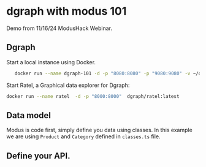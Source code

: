 # dgraph with modus 101

Demo from 11/16/24 ModusHack Webinar.

## Dgraph

Start a local instance using Docker.

```sh
   docker run --name dgraph-101 -d -p "8080:8080" -p "9080:9080" -v ~/dgraph-101:/dgraph dgraph/standalone:latest
```

Start Ratel, a Graphical data explorer for Dgraph:
```sh
docker run --name ratel  -d -p "8000:8000"  dgraph/ratel:latest
```

## Data model

Modus is code first, simply define you data using classes.
In this example we are using `Product` and `Category` defined in `classes.ts` file.

## Define your API.
